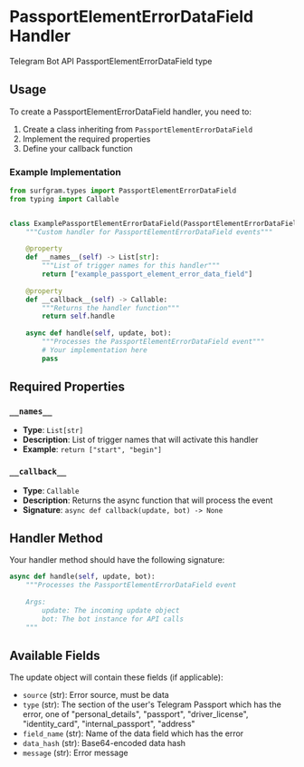 # PassportElementErrorDataField Handler

Telegram Bot API PassportElementErrorDataField type

## Usage

To create a PassportElementErrorDataField handler, you need to:

1. Create a class inheriting from `PassportElementErrorDataField`
2. Implement the required properties
3. Define your callback function

### Example Implementation

```python
from surfgram.types import PassportElementErrorDataField
from typing import Callable


class ExamplePassportElementErrorDataField(PassportElementErrorDataField):
    """Custom handler for PassportElementErrorDataField events"""
    
    @property
    def __names__(self) -> List[str]:
        """List of trigger names for this handler"""
        return ["example_passport_element_error_data_field"]
    
    @property
    def __callback__(self) -> Callable:
        """Returns the handler function"""
        return self.handle
    
    async def handle(self, update, bot):
        """Processes the PassportElementErrorDataField event"""
        # Your implementation here
        pass
```

## Required Properties

### `__names__`
- **Type**: `List[str]`
- **Description**: List of trigger names that will activate this handler
- **Example**: `return ["start", "begin"]`

### `__callback__`
- **Type**: `Callable`
- **Description**: Returns the async function that will process the event
- **Signature**: `async def callback(update, bot) -> None`

## Handler Method

Your handler method should have the following signature:

```python
async def handle(self, update, bot):
    """Processes the PassportElementErrorDataField event
    
    Args:
        update: The incoming update object
        bot: The bot instance for API calls
    """
```

## Available Fields

The update object will contain these fields (if applicable):

- `source` (str): Error source, must be data
- `type` (str): The section of the user's Telegram Passport which has the error, one of "personal_details", "passport", "driver_license", "identity_card", "internal_passport", "address"
- `field_name` (str): Name of the data field which has the error
- `data_hash` (str): Base64-encoded data hash
- `message` (str): Error message
